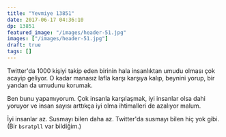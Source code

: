 ```yaml
---
title: "Yevmiye 13851"
date: 2017-06-17 04:36:10
dp: 13851
featured_image: "/images/header-51.jpg"
images: ["/images/header-51.jpg"]
draft: true
tags: []
---
```




Twitter'da 1000 kişiyi takip eden birinin hala insanlıktan umudu olması çok
acayip geliyor. O kadar manasız lafla karşı karşıya kalıp, beynini yorup, bir
yandan da umudunu korumak. 

Ben bunu yapamıyorum. Çok insanla karşılaşmak, iyi insanlar olsa dahi yoruyor ve
insan sayısı arttıkça iyi olma ihtimalleri de azalıyor malum.

İyi insanlar az. Susmayı bilen daha az. Twitter'da susmayı bilen hiç yok gibi.
(Bir `bsratpll` var bildiğim.)


